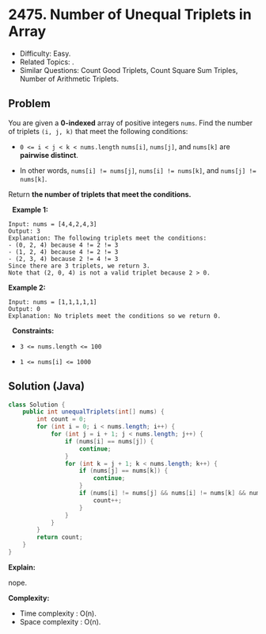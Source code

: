 # 2475. Number of Unequal Triplets in Array

- Difficulty: Easy.
- Related Topics: .
- Similar Questions: Count Good Triplets, Count Square Sum Triples, Number of Arithmetic Triplets.

## Problem

You are given a **0-indexed** array of positive integers ```nums```. Find the number of triplets ```(i, j, k)``` that meet the following conditions:


	
- ```0 <= i < j < k < nums.length```
	```nums[i]```, ```nums[j]```, and ```nums[k]``` are **pairwise distinct**.
	
		
- In other words, ```nums[i] != nums[j]```, ```nums[i] != nums[k]```, and ```nums[j] != nums[k]```.
	
	


Return **the number of triplets that meet the conditions.**

 
**Example 1:**

```
Input: nums = [4,4,2,4,3]
Output: 3
Explanation: The following triplets meet the conditions:
- (0, 2, 4) because 4 != 2 != 3
- (1, 2, 4) because 4 != 2 != 3
- (2, 3, 4) because 2 != 4 != 3
Since there are 3 triplets, we return 3.
Note that (2, 0, 4) is not a valid triplet because 2 > 0.
```

**Example 2:**

```
Input: nums = [1,1,1,1,1]
Output: 0
Explanation: No triplets meet the conditions so we return 0.
```

 
**Constraints:**


	
- ```3 <= nums.length <= 100```
	
- ```1 <= nums[i] <= 1000```



## Solution (Java)

```java
class Solution {
    public int unequalTriplets(int[] nums) {
        int count = 0;
        for (int i = 0; i < nums.length; i++) {
            for (int j = i + 1; j < nums.length; j++) {
                if (nums[i] == nums[j]) {
                    continue;
                }
                for (int k = j + 1; k < nums.length; k++) {
                    if (nums[j] == nums[k]) {
                        continue;
                    }
                    if (nums[i] != nums[j] && nums[i] != nums[k] && nums[j] != nums[k]) {
                        count++;
                    }
                }
            }
        }
        return count;
    }
}
```

**Explain:**

nope.

**Complexity:**

* Time complexity : O(n).
* Space complexity : O(n).
